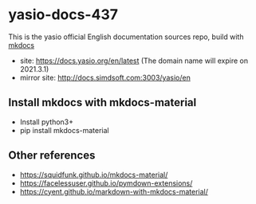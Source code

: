 # yasio-docs-437

This is the yasio official English documentation sources repo, build with [mkdocs](https://www.mkdocs.org/)

* site: https://docs.yasio.org/en/latest (The domain name will expire on 2021.3.1)
* mirror site: http://docs.simdsoft.com:3003/yasio/en

## Install mkdocs with mkdocs-material
- Install python3+
- pip install mkdocs-material

## Other references
- https://squidfunk.github.io/mkdocs-material/
- https://facelessuser.github.io/pymdown-extensions/
- https://cyent.github.io/markdown-with-mkdocs-material/

